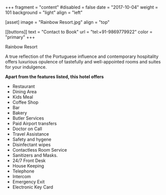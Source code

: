  +++
fragment = "content"
#disabled = false
date = "2017-10-04"
weight = 101
background = "light"
align = "left"

[asset]
  image = "Rainbow Resort.jpg"
  align = "top"

 [[buttons]]
  text = "Contact to Book"
  url = "tel:+91-9869779922"
  color = "primary"
+++


Rainbow Resort

A true reflection of the Portuguese influence and contemporary hospitality offers luxurious opulence of tastefully and well-appointed rooms and suites for your indulgence.

**Apart from the features listed, this hotel offers**
- Restaurant
- Dining Area
- Kids Meal
- Coffee Shop
- Bar
- Bakery
- Butler Services
- Paid Airport transfers
- Doctor on Call
- Travel Assistance
- Safety and hygene
- Disinfectant wipes
- Contactless Room Service
- Sanitizers and Masks.
- 24/7 Front Desk
- House Keeping
- Telephone
- Intercom
- Emergency Exit
- Electronic Key Card
